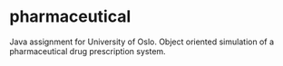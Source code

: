 # pharmaceutical
Java assignment for University of Oslo. Object oriented simulation of a pharmaceutical drug prescription system.
